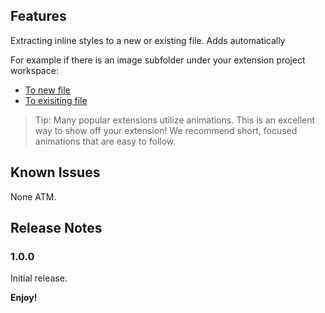## Features

Extracting inline styles to a new or existing file. Adds automatically

For example if there is an image subfolder under your extension project workspace:

- [To new file](images/toNewFile.gif)
- [To exisiting file](images/toExistingFile.gif)

> Tip: Many popular extensions utilize animations. This is an excellent way to show off your extension! We recommend short, focused animations that are easy to follow.

## Known Issues

None ATM.

## Release Notes

### 1.0.0

Initial release.

**Enjoy!**
